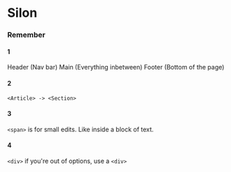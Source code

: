 # Silon

### Remember

#### 1

Header (Nav bar)
Main (Everything inbetween)
Footer (Bottom of the page)

#### 2

`<Article> -> <Section>`

#### 3

`<span>` is for small edits. Like inside a block of text.

#### 4

`<div>` if you're out of options, use a `<div>`
